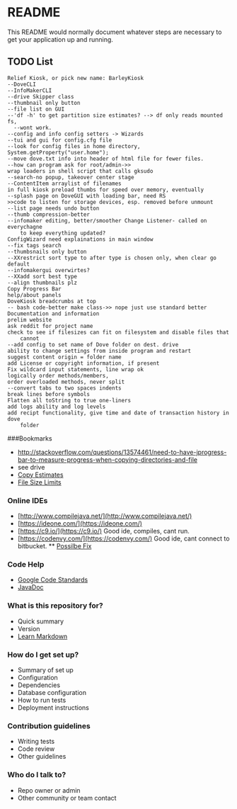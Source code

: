 # README #

This README would normally document whatever steps are necessary to get your application up and running.
## TODO List
    Relief Kiosk, or pick new name: BarleyKiosk
    --DoveCLI
  	--InfoMakerCLI
 	--drive Skipper class
 	--thumbnail only button
 	--file list on GUI
 	--'df -h' to get partition size estimates? --> df only reads mounted fs, 
 	  --wont work.
 	--config and info config setters -> Wizards
 	--tui and gui for config.cfg file
 	--look for config files in home directory, System.getProperty("user.home");
 	--move dove.txt info into header of html file for fewer files.
 	--how can program ask for root/admin->> 
 	wrap loaders in shell script that calls gksudo
 	--search-no popup, takeover center stage
 	--ContentItem arraylist of filenames
 	in full kiosk preload thumbs for speed over memory, eventually
 	--splash page on DoveGUI with loading bar, need RS
 	>>code to listen for storage devices, esp. removed before unmount
 	--list page needs undo button
 	--thumb compression-better
 	--infomaker editing, better/smoother Change Listener- called on everychagne
 	 	to keep everything updated?
 	ConfigWizard need explainations in main window
 	--fix tags search
 	--thumbsnails only button
 	--XXrestrict sort type to after type is chosen only, when clear go default
 	--infomakergui overwirtes?
 	--XXadd sort best type
 	--align thumbnails plz
 	Copy Progress Bar
 	help/about panels
 	DoveKiosk breadcrumbs at top
 	-- bash code-better make class->> nope just use standard better
 	Documentation and information
 	prelim website
 	ask reddit for project name
 	check to see if filesizes can fit on filesystem and disable files that 
 		cannot
 	--add config to set name of Dove folder on dest. drive
 	ability to change settings from inside program and restart
 	suggest content origin = folder name
 	add License or copyright information, if present
 	Fix wildcard input statements, line wrap ok
 	logically order methods/members,
 	order overloaded methods, never split
 	--convert tabs to two spaces indents
 	break lines before symbols
 	Flatten all toString to true one-liners
 	add logs ability and log levels
 	add recipt functionality, give time and date of transaction history in dove
 	    folder

###Bookmarks
* http://stackoverflow.com/questions/13574461/need-to-have-jprogress-bar-to-measure-progress-when-copying-directories-and-file
* see drive
* [Copy Estimates](http://stackoverflow.com/questions/1152208/computing-estimated-times-of-file-copies-movements)
* [File Size Limits](http://stackoverflow.com/questions/21926721/bash-how-to-find-the-max-supported-file-size-of-a-filesystem)
 	

### Online IDEs
* [http://www.compilejava.net/](http://www.compilejava.net/)
* [https://ideone.com/](https://ideone.com/)
* [https://c9.io/](https://c9.io/) Good ide, compiles, cant run.
* [https://codenvy.com/](https://codenvy.com/) Good ide, cant connect to bitbucket.
** [Possilbe Fix](http://docs.codenvy.com/user/tutorials/)
### Code Help
* [Google Code Standards](https://google-styleguide.googlecode.com/svn/trunk/javaguide.html)
* [JavaDoc](http://www.oracle.com/technetwork/articles/java/index-137868.html)


### What is this repository for? ###

* Quick summary
* Version
* [Learn Markdown](https://bitbucket.org/tutorials/markdowndemo)

### How do I get set up? ###

* Summary of set up
* Configuration
* Dependencies
* Database configuration
* How to run tests
* Deployment instructions

### Contribution guidelines ###

* Writing tests
* Code review
* Other guidelines

### Who do I talk to? ###

* Repo owner or admin
* Other community or team contact